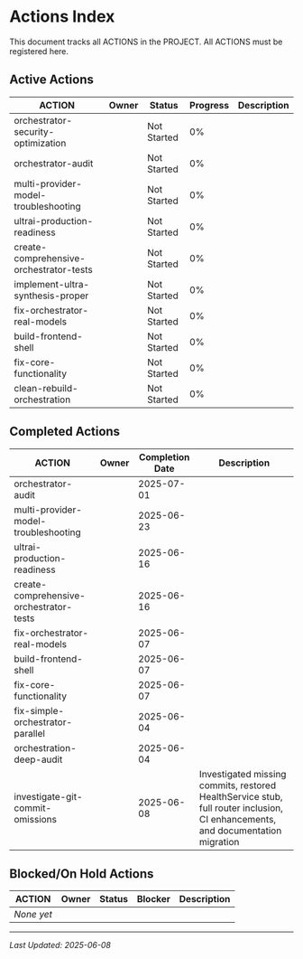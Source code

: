 # Actions Index

This document tracks all ACTIONS in the PROJECT. All ACTIONS must be registered here.

## Active Actions

| ACTION                      | Owner | Status      | Progress | Description |
| --------------------------- | ----- | ----------- | -------- | ----------- |
| orchestrator-security-optimization | | Not Started | 0% | |
| orchestrator-audit | | Not Started | 0% | |
| multi-provider-model-troubleshooting | | Not Started | 0% | |
| ultrai-production-readiness | | Not Started | 0% | |
| create-comprehensive-orchestrator-tests | | Not Started | 0% | |
| implement-ultra-synthesis-proper | | Not Started | 0% | |
| fix-orchestrator-real-models | | Not Started | 0% | |
| build-frontend-shell | | Not Started | 0% | |
| fix-core-functionality | | Not Started | 0% | |
| clean-rebuild-orchestration |       | Not Started | 0%       |             |

## Completed Actions

| ACTION                           | Owner | Completion Date | Description                                                                                                                    |
| -------------------------------- | ----- | --------------- | ------------------------------------------------------------------------------------------------------------------------------ |
| orchestrator-audit | | 2025-07-01 | |
| multi-provider-model-troubleshooting | | 2025-06-23 | |
| ultrai-production-readiness | | 2025-06-16 | |
| create-comprehensive-orchestrator-tests | | 2025-06-16 | |
| fix-orchestrator-real-models | | 2025-06-07 | |
| build-frontend-shell | | 2025-06-07 | |
| fix-core-functionality | | 2025-06-07 | |
| fix-simple-orchestrator-parallel |       | 2025-06-04      |                                                                                                                                |
| orchestration-deep-audit         |       | 2025-06-04      |                                                                                                                                |
| investigate-git-commit-omissions |       | 2025-06-08      | Investigated missing commits, restored HealthService stub, full router inclusion, CI enhancements, and documentation migration |

## Blocked/On Hold Actions

| ACTION     | Owner | Status | Blocker | Description |
| ---------- | ----- | ------ | ------- | ----------- |
| _None yet_ |       |        |         |             |

---

_Last Updated: 2025-06-08_
